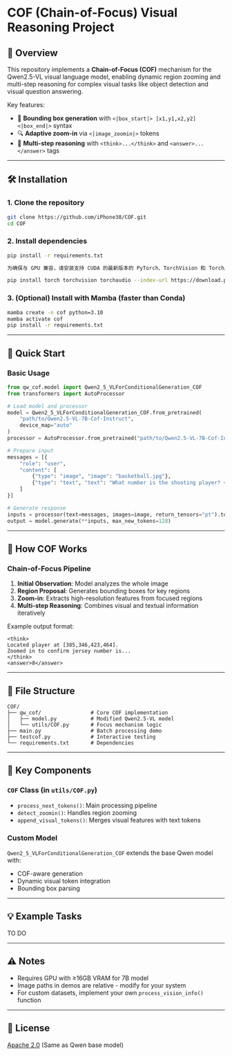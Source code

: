 # COF (Chain-of-Focus) Visual Reasoning Project

## 📌 Overview

This repository implements a **Chain-of-Focus (COF)** mechanism for the Qwen2.5-VL visual language model, enabling dynamic region zooming and multi-step reasoning for complex visual tasks like object detection and visual question answering.

Key features:

- 🎯 **Bounding box generation** with `<|box_start|> [x1,y1,x2,y2] <|box_end|>` syntax
- 🔍 **Adaptive zoom-in** via `<|image_zoomin|>` tokens
- 🤖 **Multi-step reasoning** with `<think>...</think>` and `<answer>...</answer>` tags

---

## 🛠 Installation

### 1. Clone the repository

```bash
git clone https://github.com/iPhone38/COF.git
cd COF
```

### 2. Install dependencies

```bash
pip install -r requirements.txt

为确保与 GPU 兼容，请安装支持 CUDA 的最新版本的 PyTorch、TorchVision 和 TorchAudio。即使已经安装了 PyTorch，您在运行 Web 应用程序时也可能会遇到问题，因此最好更新：

pip install torch torchvision torchaudio --index-url https://download.pytorch.org/whl/cu124
```

### 3. (Optional) Install with Mamba (faster than Conda)

```bash
mamba create -n cof python=3.10
mamba activate cof
pip install -r requirements.txt
```

---

## 🚀 Quick Start

### Basic Usage

```python
from qw_cof.model import Qwen2_5_VLForConditionalGeneration_COF
from transformers import AutoProcessor

# Load model and processor
model = Qwen2_5_VLForConditionalGeneration_COF.from_pretrained(
    "path/to/Qwen2.5-VL-7B-Cof-Instruct",
    device_map="auto"
)
processor = AutoProcessor.from_pretrained("path/to/Qwen2.5-VL-7B-Cof-Instruct")

# Prepare input
messages = [{
    "role": "user",
    "content": [
        {"type": "image", "image": "basketball.jpg"},
        {"type": "text", "text": "What number is the shooting player? <|box_start|>[x1,y1,x2,y2]<|box_end|>"}
    ]
}]

# Generate response
inputs = processor(text=messages, images=image, return_tensors="pt").to("cuda")
output = model.generate(**inputs, max_new_tokens=128)
```

---

## 🧠 How COF Works

### Chain-of-Focus Pipeline

1. **Initial Observation**: Model analyzes the whole image
2. **Region Proposal**: Generates bounding boxes for key regions
3. **Zoom-in**: Extracts high-resolution features from focused regions
4. **Multi-step Reasoning**: Combines visual and textual information iteratively

Example output format:

```text
<think>
Located player at [385,346,423,464]. 
Zoomed in to confirm jersey number is...
</think>
<answer>8</answer>
```

---

## 📂 File Structure

```
COF/
├── qw_cof/                # Core COF implementation
│   ├── model.py           # Modified Qwen2.5-VL model
│   └── utils/COF.py       # Focus mechanism logic
├── main.py                # Batch processing demo
├── testcof.py             # Interactive testing
└── requirements.txt       # Dependencies
```

---

## 🌟 Key Components

### `COF` Class (in `utils/COF.py`)

- `process_next_tokens()`: Main processing pipeline
- `detect_zoomin()`: Handles region zooming
- `append_visual_tokens()`: Merges visual features with text tokens

### Custom Model

`Qwen2_5_VLForConditionalGeneration_COF` extends the base Qwen model with:

- COF-aware generation
- Dynamic visual token integration
- Bounding box parsing

---

## 💡 Example Tasks

TO DO

---

## ⚠️ Notes

- Requires GPU with ≥16GB VRAM for 7B model
- Image paths in demos are relative - modify for your system
- For custom datasets, implement your own `process_vision_info()` function

---

## 📜 License

[Apache 2.0](LICENSE) (Same as Qwen base model)
